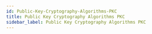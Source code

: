 ```yaml
---
id: Public-Key-Cryptography-Algorithms-PKC
title: Public Key Cryptography Algorithms PKC
sidebar_label: Public Key Cryptography Algorithms PKC
---
```



#
